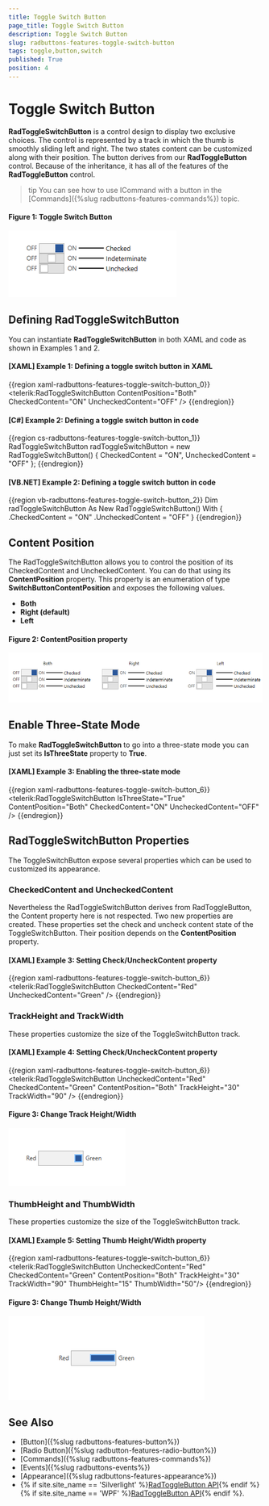 ```yaml
---
title: Toggle Switch Button
page_title: Toggle Switch Button
description: Toggle Switch Button
slug: radbuttons-features-toggle-switch-button
tags: toggle,button,switch
published: True
position: 4
---
```


# Toggle Switch Button

__RadToggleSwitchButton__ is a control design to display two exclusive choices. The control is represented by a track in which the thumb is smoothly sliding left and right. The two states content can be customized along with their position. The button derives from our __RadToggleButton__ control. Because of the inheritance, it has all of the features of the __RadToggleButton__ control. 

>tip You can see how to use ICommand with a button in the [Commands]({%slug radbuttons-features-commands%}) topic.	  

#### __Figure 1: Toggle Switch Button__
![](images/radbuttons-features-toggle-switch-button-0.png)

## Defining RadToggleSwitchButton

You can instantiate __RadToggleSwitchButton__ in both XAML and code as shown in Examples 1 and 2.

#### __[XAML] Example 1: Defining a toggle switch button in XAML__
{{region xaml-radbuttons-features-toggle-switch-button_0}}
	<telerik:RadToggleSwitchButton ContentPosition="Both" CheckedContent="ON" UncheckedContent="OFF" />
{{endregion}}

#### __[C#] Example 2: Defining a toggle switch button in code__
{{region cs-radbuttons-features-toggle-switch-button_1}}
	RadToggleSwitchButton radToggleSwitchButton = new RadToggleSwitchButton() { CheckedContent = "ON", UncheckedContent = "OFF" };
{{endregion}}

#### __[VB.NET] Example 2: Defining a toggle switch button in code__
{{region vb-radbuttons-features-toggle-switch-button_2}}
	Dim radToggleSwitchButton As New RadToggleSwitchButton() With { 
	    .CheckedContent = "ON" 
		.UncheckedContent = "OFF"
	}
{{endregion}}

## Content Position

The RadToggleSwitchButton allows you to control the position of its CheckedContent and UncheckedContent. You can do that using its __ContentPosition__ property. This property is an enumeration of type __SwitchButtonContentPosition__ and exposes the following values.

* __Both__	
* __Right (default)__
* __Left__ 

#### __Figure 2: ContentPosition property__
![](images/radbuttons-features-toggle-switch-button-1.png)
 
## Enable Three-State Mode

To make __RadToggleSwitchButton__ to go into a three-state mode you can just set its __IsThreeState__ property to __True__.

#### __[XAML] Example 3: Enabling the three-state mode__
{{region xaml-radbuttons-features-toggle-switch-button_6}}
	<telerik:RadToggleSwitchButton IsThreeState="True" ContentPosition="Both" CheckedContent="ON" UncheckedContent="OFF" />
{{endregion}}

## RadToggleSwitchButton Properties

The ToggleSwitchButton expose several properties which can be used to customized its appearance.

### __CheckedContent__ and __UncheckedContent__

Nevertheless the RadToggleSwitchButton derives from RadToggleButton, the Content property here is not respected. Two new properties are created. These properties set the check and uncheck content state of the ToggleSwitchButton. Their position depends on the __ContentPosition__ property.

#### __[XAML] Example 3: Setting Check/UncheckContent property__
{{region xaml-radbuttons-features-toggle-switch-button_6}}
	<telerik:RadToggleSwitchButton CheckedContent="Red" UncheckedContent="Green" />
{{endregion}}

### __TrackHeight__ and __TrackWidth__

These properties customize the size of the ToggleSwitchButton track.

#### __[XAML] Example 4: Setting Check/UncheckContent property__
{{region xaml-radbuttons-features-toggle-switch-button_6}}
	<telerik:RadToggleSwitchButton UncheckedContent="Red" CheckedContent="Green" ContentPosition="Both" TrackHeight="30" TrackWidth="90" />
{{endregion}}

#### __Figure 3: Change Track Height/Width__
![](images/radbuttons-features-toggle-switch-button-2.png)

### __ThumbHeight__ and __ThumbWidth__

These properties customize the size of the ToggleSwitchButton track.

#### __[XAML] Example 5: Setting Thumb Height/Width property__
{{region xaml-radbuttons-features-toggle-switch-button_6}}
	<telerik:RadToggleSwitchButton UncheckedContent="Red" CheckedContent="Green" ContentPosition="Both" TrackHeight="30" TrackWidth="90" ThumbHeight="15" ThumbWidth="50"/>
{{endregion}}

#### __Figure 3: Change Thumb Height/Width__
![](images/radbuttons-features-toggle-switch-button-3.png)

## See Also 
 * [Button]({%slug radbuttons-features-button%})
 * [Radio Button]({%slug radbutton-features-radio-button%})
 * [Commands]({%slug radbuttons-features-commands%})
 * [Events]({%slug radbuttons-events%})
 * [Appearance]({%slug radbuttons-features-appearance%})
 * {% if site.site_name == 'Silverlight' %}[RadToggleButton API](http://www.telerik.com/help/silverlight/t_telerik_windows_controls_radtogglebutton.html){% endif %}{% if site.site_name == 'WPF' %}[RadToggleButton API](http://www.telerik.com/help/wpf/t_telerik_windows_controls_radtogglebutton.html){% endif %}.
